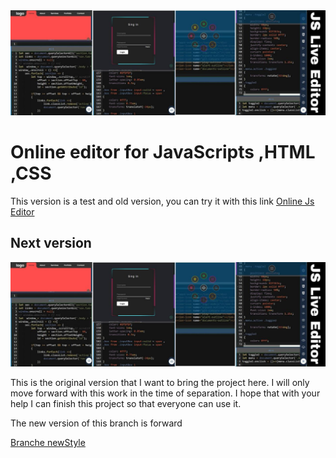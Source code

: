 <img src="git_caver_image/editor_1.jpg">

# Online editor for JavaScripts ,HTML ,CSS

This version is a test and old version, you can try it with this link
[Online Js Editor](https://mtynet.github.io/java_scripts_editor/)


## Next version
<img src="git_caver_image/editor_1.jpg">


This is the original version that I want to bring the project here. I will only move forward with this work in the time of separation. I hope that with your help I can finish this project so that everyone can use it.

The new version of this branch is forward

[Branche newStyle](https://github.com/MtyNet/java_scripts_editor/tree/newStyle) 